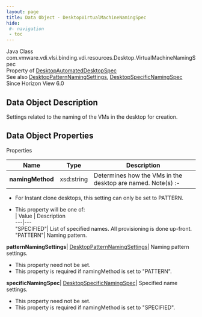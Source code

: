 ```yaml
---
layout: page
title: Data Object - DesktopVirtualMachineNamingSpec
hide:
 #- navigation
 - toc
---
```






Java Class
    com.vmware.vdi.vlsi.binding.vdi.resources.Desktop.VirtualMachineNamingSpec  
Property of
     [DesktopAutomatedDesktopSpec](vdi.resources.Desktop.AutomatedDesktopSpec.md#field_detail)  
See also
     [DesktopPatternNamingSettings](vdi.resources.Desktop.PatternNamingSettings.md), [DesktopSpecificNamingSpec](vdi.resources.Desktop.SpecificNamingSpec.md)  
Since 
    Horizon View 6.0

## Data Object Description 

Settings related to the naming of the VMs in the desktop for creation. 

## Data Object Properties

Properties

Name |  Type |  Description   
---|---|---  
**namingMethod**|  xsd:string|  Determines how the VMs in the desktop are named. Note(s) :-  


  * For Instant clone desktops, this setting can only be set to PATTERN.

  


  * This property will be one of:  
|  Value |  Description   
---|---  
"SPECIFIED"| List of specified names. All provisioning is done up-front.  
"PATTERN"| Naming pattern.  

  
**patternNamingSettings**| [DesktopPatternNamingSettings](vdi.resources.Desktop.PatternNamingSettings.md)|  Naming pattern settings.   


 * This property need not be set.
  * This property is required if namingMethod is set to "PATTERN".

  
**specificNamingSpec**| [DesktopSpecificNamingSpec](vdi.resources.Desktop.SpecificNamingSpec.md)|  Specified name settings.   


 * This property need not be set.
  * This property is required if namingMethod is set to "SPECIFIED".

  
  
  
   
  
  

